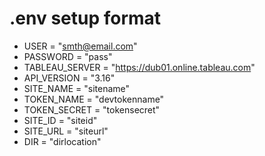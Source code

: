 # .env setup format

* USER = "smth@email.com"
* PASSWORD = "pass"
* TABLEAU_SERVER = "https://dub01.online.tableau.com"
* API_VERSION = "3.16"
* SITE_NAME = "sitename"
* TOKEN_NAME = "devtokenname"
* TOKEN_SECRET = "tokensecret"
* SITE_ID = "siteid"
* SITE_URL = "siteurl"
* DIR = "dirlocation"